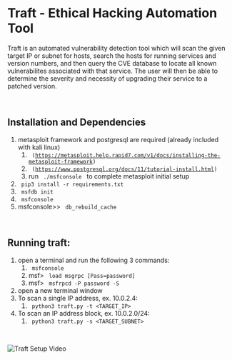 # Traft - Ethical Hacking Automation Tool

Traft is an automated vulnerability detection tool which will scan the given target IP or subnet for hosts, search the hosts for running services and version numbers, and then query the CVE database to locate all known vulnerabilites associated with that service.  The user will then be able to determine the severity and necessity of upgrading their service to a patched version.

<br>

## Installation and Dependencies
1. metasploit framework and postgresql are required (already included with kali linux) 
    1. <code> (https://metasploit.help.rapid7.com/v1/docs/installing-the-metasploit-framework) </code>
    2. <code> (https://www.postgresql.org/docs/11/tutorial-install.html) </code>
    3. run <code> ./msfconsole </code> to complete metasploit initial setup </code>
4. <code> pip3 install -r requirements.txt </code>
5. <code> msfdb init </code>
6. <code> msfconsole </code>
7. msfconsole>> <code> db_rebuild_cache </code>

<br>


## Running traft:
1. open a terminal and run the following 3 commands:
    1. <code> msfconsole </code>
    2. msf> <code> load msgrpc [Pass=password] </code>
    3. msf> <code> msfrpcd -P password -S </code>
2. open a new terminal window
3. To scan a single IP address, ex. 10.0.2.4:
    1. <code> python3 traft.py -t <TARGET_IP> </code>
4. To scan an IP address block, ex. 10.0.2.0/24:
    1. <code> python3 traft.py -s <TARGET_SUBNET> </code>
    
<br>

![Traft Setup Video](https://github.com/somi3k/traft/blob/master/target.gif)
